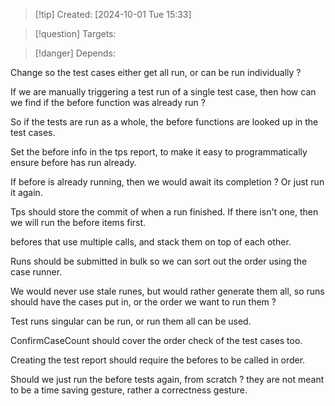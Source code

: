 
>[!tip] Created: [2024-10-01 Tue 15:33]

>[!question] Targets: 

>[!danger] Depends: 

Change so the test cases either get all run, or can be run individually ?

If we are manually triggering a test run of a single test case, then how can we find if the before function was already run ?

So if the tests are run as a whole, the before functions are looked up in the test cases.

Set the before info in the tps report, to make it easy to programmatically ensure before has run already.

If before is already running, then we would await its completion ?  Or just run it again.

Tps should store the commit of when a run finished.  If there isn't one, then we will run the before items first.

befores that use multiple calls, and stack them on top of each other.

Runs should be submitted in bulk so we can sort out the order using the case runner.

We would never use stale runes, but would rather generate them all, so runs should have the cases put in, or the order we want to run them ?

Test runs singular can be run, or run them all can be used.

ConfirmCaseCount should cover the order check of the test cases too.

Creating the test report should require the befores to be called in order.

Should we just run the before tests again, from scratch ? they are not meant to be a time saving gesture, rather a correctness gesture.